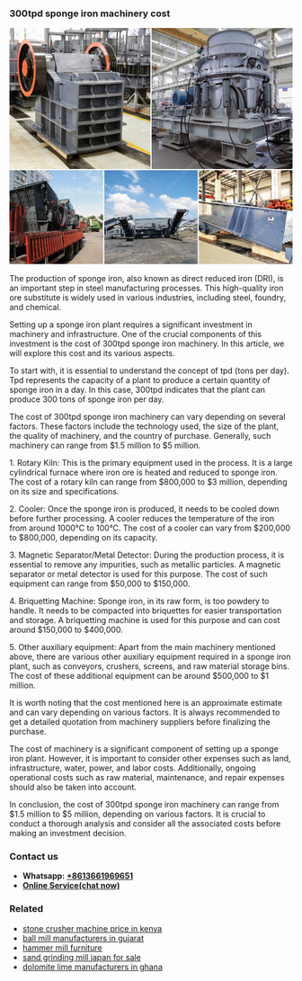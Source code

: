 <h3>300tpd sponge iron machinery cost</h3><img src='1708499158.jpg' alt=''><p>The production of sponge iron, also known as direct reduced iron (DRI), is an important step in steel manufacturing processes. This high-quality iron ore substitute is widely used in various industries, including steel, foundry, and chemical.</p><p>Setting up a sponge iron plant requires a significant investment in machinery and infrastructure. One of the crucial components of this investment is the cost of 300tpd sponge iron machinery. In this article, we will explore this cost and its various aspects.</p><p>To start with, it is essential to understand the concept of tpd (tons per day). Tpd represents the capacity of a plant to produce a certain quantity of sponge iron in a day. In this case, 300tpd indicates that the plant can produce 300 tons of sponge iron per day.</p><p>The cost of 300tpd sponge iron machinery can vary depending on several factors. These factors include the technology used, the size of the plant, the quality of machinery, and the country of purchase. Generally, such machinery can range from $1.5 million to $5 million.</p><p>1. Rotary Kiln: This is the primary equipment used in the process. It is a large cylindrical furnace where iron ore is heated and reduced to sponge iron. The cost of a rotary kiln can range from $800,000 to $3 million, depending on its size and specifications.</p><p>2. Cooler: Once the sponge iron is produced, it needs to be cooled down before further processing. A cooler reduces the temperature of the iron from around 1000°C to 100°C. The cost of a cooler can vary from $200,000 to $800,000, depending on its capacity.</p><p>3. Magnetic Separator/Metal Detector: During the production process, it is essential to remove any impurities, such as metallic particles. A magnetic separator or metal detector is used for this purpose. The cost of such equipment can range from $50,000 to $150,000.</p><p>4. Briquetting Machine: Sponge iron, in its raw form, is too powdery to handle. It needs to be compacted into briquettes for easier transportation and storage. A briquetting machine is used for this purpose and can cost around $150,000 to $400,000.</p><p>5. Other auxiliary equipment: Apart from the main machinery mentioned above, there are various other auxiliary equipment required in a sponge iron plant, such as conveyors, crushers, screens, and raw material storage bins. The cost of these additional equipment can be around $500,000 to $1 million.</p><p>It is worth noting that the cost mentioned here is an approximate estimate and can vary depending on various factors. It is always recommended to get a detailed quotation from machinery suppliers before finalizing the purchase.</p><p>The cost of machinery is a significant component of setting up a sponge iron plant. However, it is important to consider other expenses such as land, infrastructure, water, power, and labor costs. Additionally, ongoing operational costs such as raw material, maintenance, and repair expenses should also be taken into account.</p><p>In conclusion, the cost of 300tpd sponge iron machinery can range from $1.5 million to $5 million, depending on various factors. It is crucial to conduct a thorough analysis and consider all the associated costs before making an investment decision.</p><h3>Contact us</h3><ul><li><strong>Whatsapp:&nbsp;<a href="https://wa.me/8613661969651">+8613661969651</a></strong></li><li><a href="https://swt.shibang-china.com/?git&amp;zhl&amp;300tpd sponge iron machinery cost"><strong>Online Service(chat now)</strong></a></li></ul><h3>Related</h3><ul><li><a href='stone crusher machine price in kenya.md'>stone crusher machine price in kenya</a></li><li><a href='ball mill manufacturers in gujarat.md'>ball mill manufacturers in gujarat</a></li><li><a href='hammer mill furniture.md'>hammer mill furniture</a></li><li><a href='sand grinding mill japan for sale.md'>sand grinding mill japan for sale</a></li><li><a href='dolomite lime manufacturers in ghana.md'>dolomite lime manufacturers in ghana</a></li></ul>
